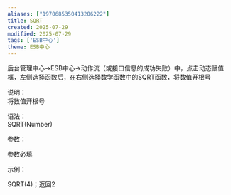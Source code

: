 ```yaml
---
aliases: ["1970685350413206222"]
title: SQRT
created: 2025-07-29
modified: 2025-07-29
tags: ['ESB中心']
theme: ESB中心
---
```


后台管理中心->ESB中心->动作流（或接口信息的成功失败）中，点击动态赋值框，左侧选择函数后，在右侧选择数学函数中的SQRT函数，将数值开根号

说明：  
将数值开根号

语法：  
SQRT(Number)  

参数：

参数必填

示例：

SQRT(4)；返回2